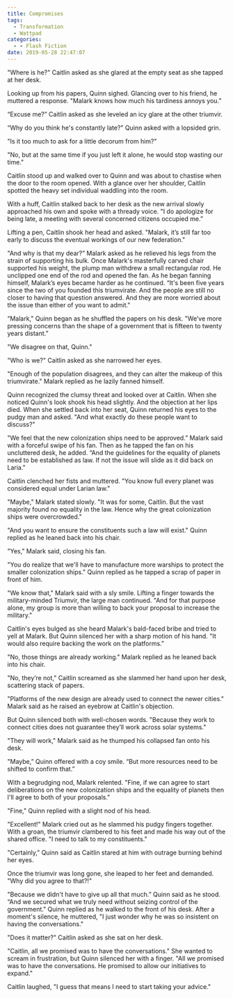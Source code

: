 ```yaml
---
title: Compromises
tags:
  - Transformation
  - Wattpad
categories:
  - - Flash Fiction
date: 2019-05-28 22:47:07
---
```


"Where is he?" Caitlin asked as she glared at the empty seat as she tapped at her desk. 

Looking up from his papers, Quinn sighed.  Glancing over to his friend, he muttered a response.  "Malark knows how much his tardiness annoys you.” 

“Excuse me?”  Caitlin asked as she leveled an icy glare at the other triumvir. 

“Why do you think he's constantly late?" Quinn asked with a lopsided grin. 

"Is it too much to ask for a little decorum from him?" 

"No, but at the same time if you just left it alone, he would stop wasting our time.<!-- more -->" 

Caitlin stood up and walked over to Quinn and was about to chastise when the door to the room opened.  With a glance over her shoulder, Caitlin spotted the heavy set individual waddling into the room. 

With a huff, Caitlin stalked back to her desk as the new arrival slowly approached his own and spoke with a thready voice.  "I do apologize for being late, a  meeting with several concerned citizens occupied me.” 

Lifting a pen, Caitlin shook her head and asked. "Malark, it’s still far too early to discuss the eventual workings of our new federation." 

"And why is that my dear?”  Malark asked as he relieved his legs from the strain of supporting his bulk.   Once Malark's masterfully carved chair supported his weight, the plump man withdrew a small rectangular rod.  He unclipped one end of the rod and opened the fan.  As he began fanning himself, Malark’s eyes became harder as he continued. “It's been five years since the two of you founded this triumvirate.  And the people are still no closer to having that question answered.  And they are more worried about the  issue than either of you want to admit." 

“Malark,"  Quinn began as he shuffled the papers on his desk.  "We’ve more  pressing concerns than the shape of a government that is fifteen to  twenty years distant.” 

"We disagree on that, Quinn." 

"Who is we?" Caitlin asked as she narrowed her eyes. 

"Enough of the population disagrees, and they can alter the makeup of this triumvirate." Malark replied as he lazily fanned himself. 

Quinn recognized the clumsy threat and looked over at Caitlin. When she noticed Quinn's look shook his head slightly.  And the objection at her lips died.  When she settled back into her seat, Quinn returned his eyes to the pudgy man and asked.   "And what exactly do these people want to discuss?" 

"We feel that the new colonization ships need to be approved.”  Malark said with a forceful swipe of his fan.  Then as he tapped the fan on his uncluttered desk, he added.  “And the guidelines for the equality of planets need to be established as law.  If not the issue will slide as it did back on Laria." 

Caitlin clenched her fists and muttered. "You know full every planet was considered equal under Larian law." 

"Maybe," Malark stated slowly. "It was for some, Caitlin.  But the vast majority found no equality in the law.  Hence why the great colonization ships were overcrowded." 

"And you want to ensure the constituents such a law will exist."  Quinn replied as he leaned back into his chair. 

"Yes," Malark said, closing his fan. 

"You  do realize that we'll have to manufacture more warships to protect the smaller colonization ships."  Quinn replied as he tapped a scrap of paper in front of him. 

"We know that," Malark said with a sly smile.  Lifting a finger towards the military-minded Triumvir, the large man continued.  "And for that purpose alone, my group  is more than willing to back your proposal to increase the military." 

Caitlin's eyes bulged as she heard Malark's bald-faced bribe and tried to yell at Malark.  But Quinn silenced her with a sharp motion of his hand.  "It would also require backing the work on the platforms." 

"No, those things are already working."  Malark replied as he leaned back into his chair. 

"No, they’re not," Caitlin screamed as she slammed her hand upon her desk, scattering stack of papers. 

"Platforms of the new design are already used to connect the newer cities." Malark said as he raised an eyebrow at Caitlin's objection. 

But  Quinn silenced both with well-chosen words. "Because they work to connect cities does not guarantee they’ll work across solar systems." 

"They will work," Malark said as he thumped his collapsed fan onto his desk. 

"Maybe,” Quinn offered with a coy smile.  “But more resources need to be shifted to confirm that.”

With a begrudging nod, Malark relented. "Fine, if we can agree to start deliberations on the new colonization ships and the equality of planets then I'll agree to  both of your proposals." 

"Fine," Quinn replied with a slight nod of his head. 

"Excellent!" Malark cried out as he slammed his pudgy fingers together.  With a groan, the triumvir clambered to his feet and made his way out of the shared office.  "I need to talk to my constituents." 

"Certainly," Quinn said as Caitlin stared at him with outrage burning behind her eyes. 

Once the triumvir was long gone, she leaped to her feet and demanded.  "Why did you agree to that?!" 

"Because  we didn't have to give up all that much.” Quinn said as he stood.  “And  we secured what we truly need without seizing control of the  government."  Quinn replied as he walked to the front of his desk.   After a moment's silence, he muttered, "I just wonder why he was so  insistent on having the conversations." 

"Does it matter?" Caitlin asked as she sat on her desk. 

"Caitlin,  all we promised was to have the conversations."  She wanted to scream in frustration, but Quinn silenced her with a finger.  "All we promised was to have the conversations.  He promised to allow our initiatives to  expand." 

Caitlin laughed, "I guess that means I need to start taking your advice."